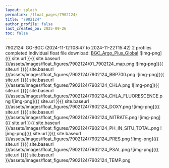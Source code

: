 ```yaml
---
layout: splash
permalink: /float_pages/7902124/
title: "7902124"
author_profile: false
last_created_on: 2025-09-26
toc: false
---
```

 
7902124: GO-BGC (2024-11-12T08:47 to 2024-11-22T15:42)
2 profiles completed
Individual float file download: [BGC_Argo_Plus_Global](https://ftp.soest.hawaii.edu/bgc_argo_plus/Individual_Floats/outliers_removed/7902124_Sprof_processed.nc)
![img-png]({{ site.url }}{{ site.baseurl }}/assets/images/float_figures/7902124/01_7902124_map.png
![img-png]({{ site.url }}{{ site.baseurl }}/assets/images/float_figures/7902124/7902124_BBP700.png
![img-png]({{ site.url }}{{ site.baseurl }}/assets/images/float_figures/7902124/7902124_CHLA.png
![img-png]({{ site.url }}{{ site.baseurl }}/assets/images/float_figures/7902124/7902124_CHLA_FLUORESCENCE.png
![img-png]({{ site.url }}{{ site.baseurl }}/assets/images/float_figures/7902124/7902124_DOXY.png
![img-png]({{ site.url }}{{ site.baseurl }}/assets/images/float_figures/7902124/7902124_NITRATE.png
![img-png]({{ site.url }}{{ site.baseurl }}/assets/images/float_figures/7902124/7902124_PH_IN_SITU_TOTAL.png
![img-png]({{ site.url }}{{ site.baseurl }}/assets/images/float_figures/7902124/7902124_PRES.png
![img-png]({{ site.url }}{{ site.baseurl }}/assets/images/float_figures/7902124/7902124_PSAL.png
![img-png]({{ site.url }}{{ site.baseurl }}/assets/images/float_figures/7902124/7902124_TEMP.png
